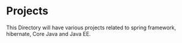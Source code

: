 Projects
=================
This Directory will have various projects related to spring framework, hibernate, Core Java and Java EE.
